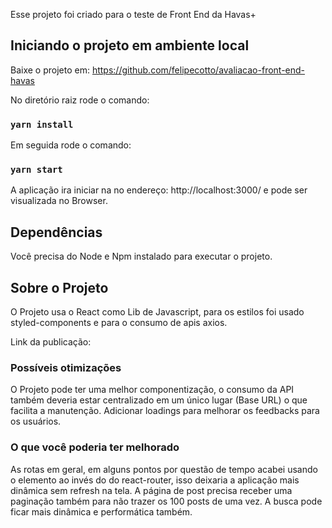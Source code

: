 Esse projeto foi criado para o teste de Front End da Havas+

## Iniciando o projeto em ambiente local

Baixe o projeto em: https://github.com/felipecotto/avaliacao-front-end-havas

No diretório raiz rode o comando: 

### `yarn install`

Em seguida rode o comando:

### `yarn start`

A aplicação ira iniciar na no endereço: http://localhost:3000/ e pode ser visualizada no Browser.

## Dependências

Você precisa do Node e Npm instalado para executar o projeto.

## Sobre o Projeto

O Projeto usa o React como Lib de Javascript, para os estilos foi usado styled-components e para o consumo de apis axios. 

Link da publicação: 

### Possíveis otimizações

O Projeto pode ter uma melhor componentização, o consumo da API também deveria estar centralizado em um único lugar (Base URL) o que facilita a manutenção.
Adicionar loadings para melhorar os feedbacks para os usuários.

### O que você poderia ter melhorado

As rotas em geral, em alguns pontos por questão de tempo acabei usando o elemento <a></a> ao invés do <Link></Link> do react-router, isso deixaria a aplicação mais dinâmica sem refresh na tela.
A página de post precisa receber uma paginação também para não trazer os 100 posts de uma vez.
A busca pode ficar mais dinâmica e performática também.

